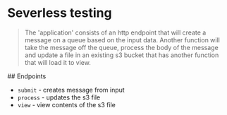 # Severless testing

> The 'application' consists of an http endpoint that will create a message on
  a queue based on the input data. Another function will take the message off
  the queue, process the body of the message and update a file in an existing
  s3 bucket that has another function that will load it to view.

## Endpoints

- `submit` - creates message from input
- `process` - updates the s3 file
- `view` - view contents of the s3 file
